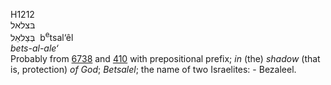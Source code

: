 H1212  
בּצלאל  
בְּצַלאֵל ‎ b<sup>e</sup>tsal‘êl  
*bets-al-ale‘*  
Probably from [6738](h6738) and [410](h0410) with prepositional prefix;
*in* (the) *shadow* (that is, protection) *of* *God*; *Betsalel*; the
name of two Israelites: - Bezaleel.  
